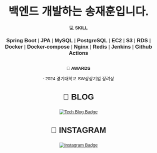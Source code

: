 <div style="max-width: 600px; margin: 0 auto; text-align: center; font-family: Arial, sans-serif;">
    <h2 style="font-size: 2.5em; margin-bottom: 20px;"> 백엔드 개발하는 송재훈입니다.</h2>
    💻 <strong>SKILL</strong>
    <p style="font-size: 1.2em; margin-bottom: 30px;">
        <strong>Spring Boot</strong> | <strong>JPA</strong> | <strong>MySQL</strong> | 
        <strong>PostgreSQL</strong> | <strong>EC2</strong> | <strong>S3</strong> | 
        <strong>RDS</strong> | <strong>Docker</strong> | <strong>Docker-compose</strong> | 
        <strong>Nginx</strong> | <strong>Redis</strong> | <strong>Jenkins</strong> | <strong>Github Actions</strong>
    </p>
    🥇 <strong>AWARDS</strong>
    <p>
        - 2024 경기대학교 SW상상기업 장려상
    </p>
    <h3 style="font-size: 1.8em;">📖 BLOG</h3>
    <a href="https://velog.io/@dlffpqms4">
        <img src="https://img.shields.io/badge/Tech%20Blog-11B48A?style=flat-square&logo=Velog&logoColor=white&link=https://velog.io/@dlffpqms4" alt="Tech Blog Badge" />
    </a>
    <h3 style="font-size: 1.8em;">📱 INSTAGRAM</h3>
    <a href="https://www.instagram.com/songjj_h/">
    <img src="https://img.shields.io/badge/Instagram-E4405F?style=flat-square&logo=instagram&logoColor=white&link=https://www.instagram.com/songjj_h/" alt="Instagram Badge" />
    </a>
</div>
